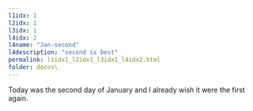 ```yaml
---
l1idx: 1
l2idx: 1
l3idx: 1
l4idx: 2
l4name: "Jan-second"
l4description: "second is best"
permalink: l1idx1_l2idx1_l3idx1_l4idx2.html
folder: docos\
---
```


Today was the second day of January and I already wish it were the first again.
